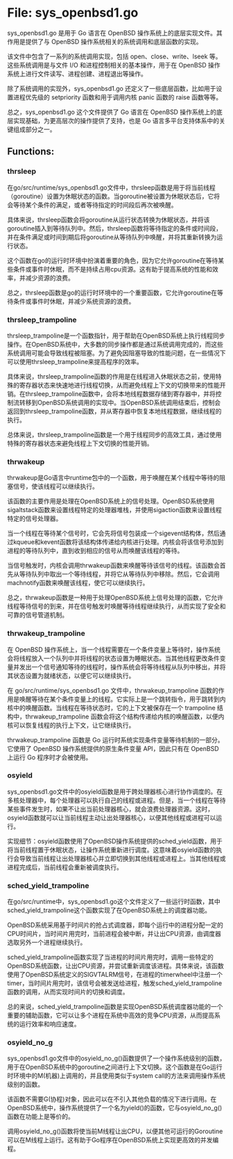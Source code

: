 # File: sys_openbsd1.go

sys_openbsd1.go 是用于 Go 语言在 OpenBSD 操作系统上的底层实现文件。其作用是提供了与 OpenBSD 操作系统相关的系统调用和底层函数的实现。

该文件中包含了一系列的系统调用实现，包括 open、close、write、lseek 等。这些系统调用是与文件 I/O 和进程控制相关的基本操作，用于在 OpenBSD 操作系统上进行文件读写、进程创建、进程退出等操作。

除了系统调用的实现外，sys_openbsd1.go 还定义了一些底层函数，比如用于设置进程优先级的 setpriority 函数和用于调用内核 panic 函数的 raise 函数等等。

总之，sys_openbsd1.go 这个文件提供了 Go 语言在 OpenBSD 操作系统上的底层实现基础，为更高层次的操作提供了支持，也是 Go 语言多平台支持体系中的关键组成部分之一。

## Functions:

### thrsleep

在go/src/runtime/sys_openbsd1.go文件中，thrsleep函数是用于将当前线程（goroutine）设置为休眠状态的函数。当goroutine被设置为休眠状态后，它将会等待某个条件的满足，或者等待指定的时间段后再次被唤醒。

具体来说，thrsleep函数会将goroutine从运行状态转换为休眠状态，并将该goroutine插入到等待队列中。然后，thrsleep函数将等待指定的条件或时间段，并在条件满足或时间到期后将goroutine从等待队列中唤醒，并将其重新转换为运行状态。

这个函数在go的运行时环境中扮演着重要的角色，因为它允许goroutine在等待某些条件或事件时休眠，而不是持续占用cpu资源。这有助于提高系统的性能和效率，并减少资源的浪费。

总之，thrsleep函数是go的运行时环境中的一个重要函数，它允许goroutine在等待条件或事件时休眠，并减少系统资源的浪费。



### thrsleep_trampoline

thrsleep_trampoline是一个函数指针，用于帮助在OpenBSD系统上执行线程同步操作。在OpenBSD系统中，大多数的同步操作都是通过系统调用完成的，而这些系统调用可能会导致线程被阻塞。为了避免因阻塞导致的性能问题，在一些情况下可以使用thrsleep_trampoline来提高程序的效率。

具体来说，thrsleep_trampoline函数的作用是在线程进入休眠状态之前，使用特殊的寄存器状态来快速地进行线程切换，从而避免线程上下文的切换带来的性能开销。在thrsleep_trampoline函数中，会将本地线程数据存储到寄存器中，并将控制流转移到OpenBSD系统调用的实现中。当OpenBSD系统调用结束后，控制会返回到thrsleep_trampoline函数，并从寄存器中恢复本地线程数据，继续线程的执行。

总体来说，thrsleep_trampoline函数是一个用于线程同步的高效工具，通过使用特殊的寄存器状态来避免线程上下文切换的性能开销。



### thrwakeup

thrwakeup是Go语言中runtime包中的一个函数，用于唤醒在某个线程中等待的阻塞信号，使该线程可以继续执行。

该函数的主要作用是处理在OpenBSD系统上的信号处理。OpenBSD系统使用sigaltstack函数来设置线程特定的处理器堆栈，并使用sigaction函数来设置线程特定的信号处理器。

当一个线程在等待某个信号时，它会先将信号包装成一个sigevent结构体，然后通过kqueue和kevent函数将该结构体传递给内核进行处理。内核会将该信号添加到进程的等待队列中，直到收到相应的信号从而唤醒该线程的等待。

当信号触发时，内核会调用thrwakeup函数来唤醒等待该信号的线程。该函数会首先从等待队列中取出一个等待线程，并将它从等待队列中移除。然后，它会调用machnotify函数来唤醒该线程，使它可以继续执行。

总之，thrwakeup函数是一种用于处理OpenBSD系统上信号处理的函数，它允许线程等待信号的到来，并在信号触发时唤醒等待线程继续执行，从而实现了安全和可靠的信号管道机制。



### thrwakeup_trampoline

在 OpenBSD 操作系统上，当一个线程需要在一个条件变量上等待时，操作系统会将线程放入一个队列中并将线程的状态设置为睡眠状态。当其他线程更改条件变量并发出一个信号通知等待的线程时，操作系统会将等待线程从队列中移出，并将其状态设置为就绪状态，以便它可以继续执行。

在 go/src/runtime/sys_openbsd1.go 文件中，thrwakeup_trampoline 函数的作用是唤醒等待在某个条件变量上的线程。它实际上是一个跳转指令，用于跳转到内核中的唤醒函数。当线程在等待状态时，它的上下文被保存在一个 trampoline 结构中，thrwakeup_trampoline 函数会将这个结构传递给内核的唤醒函数，以便内核可以恢复线程的执行上下文，让它继续执行。

thrwakeup_trampoline 函数是 Go 运行时系统实现条件变量等待机制的一部分。它使用了 OpenBSD 操作系统提供的原生条件变量 API，因此只有在 OpenBSD 上运行 Go 程序时才会被使用。



### osyield

sys_openbsd1.go文件中的osyield函数是用于跨处理器核心进行协作调度的。在多核处理器中，每个处理器可以执行自己的线程或进程。但是，当一个线程在等待某些事件发生时，如果不让出当前处理器核心，就会浪费处理器资源。这时，osyield函数就可以让当前线程主动让出处理器核心，以便其他线程或进程可以运行。

实现细节：osyield函数使用了OpenBSD操作系统提供的sched_yield函数，用于将当前线程置于休眠状态，让操作系统重新进行调度。这意味着osyield函数的执行会导致当前线程让出处理器核心并立即切换到其他线程或进程上。当其他线程或进程完成后，当前线程会重新被调度执行。



### sched_yield_trampoline

在go/src/runtime中，sys_openbsd1.go这个文件定义了一些运行时函数，其中sched_yield_trampoline这个函数实现了在OpenBSD系统上的调度器功能。

OpenBSD系统采用基于时间片的抢占式调度器，即每个运行中的进程分配一定的CPU时间片，当时间片用完时，当前进程会被中断，并让出CPU资源，由调度器选取另外一个进程继续执行。

sched_yield_trampoline函数实现了当进程的时间片用完时，调用一些特定的OpenBSD系统函数，让出CPU资源，并尝试重新调度该进程。具体来说，该函数使用了OpenBSD系统定义的SIGVTALRM信号，在进程的timerwheel中注册一个timer，当时间片用完时，该信号会被发送给进程，触发sched_yield_trampoline函数的调用，从而实现时间片的切换和调度。

总的来说，sched_yield_trampoline函数是实现OpenBSD系统调度器功能的一个重要的辅助函数，它可以让多个进程在系统中高效的竞争CPU资源，从而提高系统的运行效率和响应速度。



### osyield_no_g

sys_openbsd1.go文件中的osyield_no_g()函数提供了一个操作系统级别的函数，用于在OpenBSD系统中的goroutine之间进行上下文切换。这个函数是在Go运行时环境中的M(机器)上调用的，并且使用类似于system call的方法来调用操作系统级别的函数。

该函数不需要G(协程)对象，因此可以在不引入其他负载的情况下进行调用。在OpenBSD系统中，操作系统提供了一个名为yield()的函数，它与osyield_no_g()函数在功能上是等价的。

调用osyield_no_g()函数将使当前M线程让出CPU，以便其他可运行的Goroutine可以在M线程上运行。这有助于Go程序在OpenBSD系统上实现更高效的并发编程。



